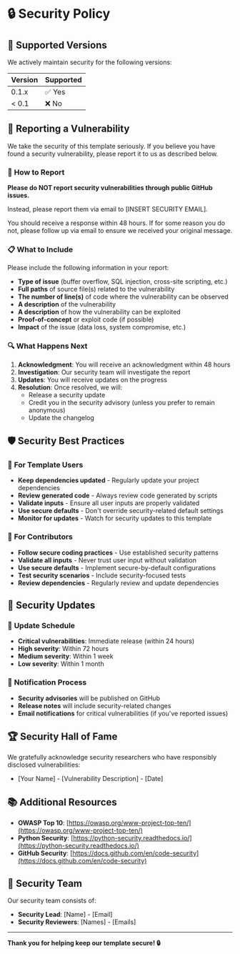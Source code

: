 # 🔒 Security Policy

## 🚨 **Supported Versions**

We actively maintain security for the following versions:

| Version | Supported          |
| ------- | ------------------ |
| 0.1.x   | ✅ Yes             |
| < 0.1   | ❌ No              |

## 🐛 **Reporting a Vulnerability**

We take the security of this template seriously. If you believe you have found a security vulnerability, please report it to us as described below.

### 📧 **How to Report**

**Please do NOT report security vulnerabilities through public GitHub issues.**

Instead, please report them via email to [INSERT SECURITY EMAIL].

You should receive a response within 48 hours. If for some reason you do not, please follow up via email to ensure we received your original message.

### 📋 **What to Include**

Please include the following information in your report:

- **Type of issue** (buffer overflow, SQL injection, cross-site scripting, etc.)
- **Full paths** of source file(s) related to the vulnerability
- **The number of line(s)** of code where the vulnerability can be observed
- **A description** of the vulnerability
- **A description** of how the vulnerability can be exploited
- **Proof-of-concept** or exploit code (if possible)
- **Impact** of the issue (data loss, system compromise, etc.)

### 🔍 **What Happens Next**

1. **Acknowledgment**: You will receive an acknowledgment within 48 hours
2. **Investigation**: Our security team will investigate the report
3. **Updates**: You will receive updates on the progress
4. **Resolution**: Once resolved, we will:
   - Release a security update
   - Credit you in the security advisory (unless you prefer to remain anonymous)
   - Update the changelog

## 🛡️ **Security Best Practices**

### 🔐 **For Template Users**

- **Keep dependencies updated** - Regularly update your project dependencies
- **Review generated code** - Always review code generated by scripts
- **Validate inputs** - Ensure all user inputs are properly validated
- **Use secure defaults** - Don't override security-related default settings
- **Monitor for updates** - Watch for security updates to this template

### 🧪 **For Contributors**

- **Follow secure coding practices** - Use established security patterns
- **Validate all inputs** - Never trust user input without validation
- **Use secure defaults** - Implement secure-by-default configurations
- **Test security scenarios** - Include security-focused tests
- **Review dependencies** - Regularly review and update dependencies

## 🔄 **Security Updates**

### 📅 **Update Schedule**

- **Critical vulnerabilities**: Immediate release (within 24 hours)
- **High severity**: Within 72 hours
- **Medium severity**: Within 1 week
- **Low severity**: Within 1 month

### 📢 **Notification Process**

- **Security advisories** will be published on GitHub
- **Release notes** will include security-related changes
- **Email notifications** for critical vulnerabilities (if you've reported issues)

## 🏆 **Security Hall of Fame**

We gratefully acknowledge security researchers who have responsibly disclosed vulnerabilities:

- [Your Name] - [Vulnerability Description] - [Date]

## 📚 **Additional Resources**

- **OWASP Top 10**: [https://owasp.org/www-project-top-ten/](https://owasp.org/www-project-top-ten/)
- **Python Security**: [https://python-security.readthedocs.io/](https://python-security.readthedocs.io/)
- **GitHub Security**: [https://docs.github.com/en/code-security](https://docs.github.com/en/code-security)

## 🤝 **Security Team**

Our security team consists of:

- **Security Lead**: [Name] - [Email]
- **Security Reviewers**: [Names] - [Emails]

---

**Thank you for helping keep our template secure! 🔒**
